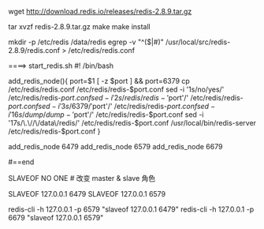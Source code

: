 
wget http://download.redis.io/releases/redis-2.8.9.tar.gz

tar xvzf redis-2.8.9.tar.gz
make
make install


mkdir -p /etc/redis /data/redis
egrep -v "^($|#)" /usr/local/src/redis-2.8.9/redis.conf > /etc/redis/redis.conf


====> start_redis.sh
#! /bin/bash

add_redis_node(){
    port=$1
    [ -z $port ] && port=6379
    cp /etc/redis/redis.conf                    /etc/redis/redis-$port.conf
    sed -i '1s/no/yes/'                         /etc/redis/redis-$port.conf
    sed -i '2s/redis/redis-'$port'/'            /etc/redis/redis-$port.conf
    sed -i '3s/6379/'$port'/'                   /etc/redis/redis-$port.conf
    sed -i '16s/dump/dump-'$port'/'             /etc/redis/redis-$port.conf
    sed -i '17s/\.\//\/data\/redis/'            /etc/redis/redis-$port.conf
    /usr/local/bin/redis-server                 /etc/redis/redis-$port.conf
}

add_redis_node 6479
add_redis_node 6579
add_redis_node 6679

#==end

SLAVEOF NO ONE # 改变 master & slave 角色

SLAVEOF 127.0.0.1 6479
SLAVEOF 127.0.0.1 6579

redis-cli -h 127.0.0.1 -p 6579 "slaveof 127.0.0.1 6479"
redis-cli -h 127.0.0.1 -p 6679 "slaveof 127.0.0.1 6579"










